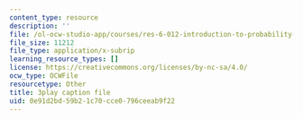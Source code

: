 ```yaml
---
content_type: resource
description: ''
file: /ol-ocw-studio-app/courses/res-6-012-introduction-to-probability-spring-2018/0e91d2bd59b21c70cce0796ceeab9f22_27d9Gew3llM.srt
file_size: 11212
file_type: application/x-subrip
learning_resource_types: []
license: https://creativecommons.org/licenses/by-nc-sa/4.0/
ocw_type: OCWFile
resourcetype: Other
title: 3play caption file
uid: 0e91d2bd-59b2-1c70-cce0-796ceeab9f22
---
```

